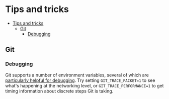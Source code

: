 # Tips and tricks
- [Tips and tricks](#tips-and-tricks)
  - [Git](#git)
    - [Debugging](#debugging)

## Git

### Debugging

Git supports a number of environment variables, several of which are [particularly helpful for debugging](https://git-scm.com/book/en/v2/Git-Internals-Environment-Variables#_debugging). Try setting `GIT_TRACE_PACKET=1` to see what's happening at the networking level, or `GIT_TRACE_PERFORMANCE=1` to get timing information about discrete steps Git is taking.
